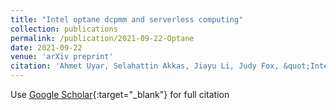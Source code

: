 ```yaml
---
title: "Intel optane dcpmm and serverless computing"
collection: publications
permalink: /publication/2021-09-22-Optane
date: 2021-09-22
venue: 'arXiv preprint'
citation: 'Ahmet Uyar, Selahattin Akkas, Jiayu Li, Judy Fox, &quot;Intel optane dcpmm and serverless computing.&quot; arXiv preprint arXiv:2109.11021 (2021)'
---
```

Use [Google Scholar](https://scholar.google.com/scholar?hl=en&as_sdt=0%2C15&q=Intel+optane+dcpmm+and+serverless+computing&btnG=){:target="_blank"} for full citation